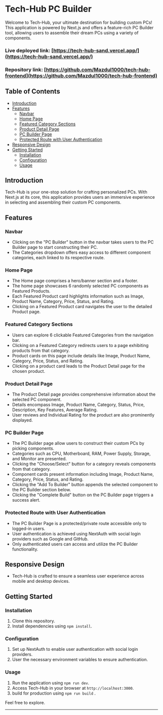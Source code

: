 # Tech-Hub PC Builder

Welcome to Tech-Hub, your ultimate destination for building custom PCs! This application is powered by Next.js and offers a feature-rich PC Builder tool, allowing users to assemble their dream PCs using a variety of components.

 ### Live deployed link: [https://tech-hub-sand.vercel.app/](https://tech-hub-sand.vercel.app/)

### Repository link: [https://github.com/Mazdul1000/tech-hub-frontend](https://github.com/Mazdul1000/tech-hub-frontend)


## Table of Contents

- [Introduction](#introduction)
- [Features](#features)
  - [Navbar](#navbar)
  - [Home Page](#home-page)
  - [Featured Category Sections](#featured-category-sections)
  - [Product Detail Page](#product-detail-page)
  - [PC Builder Page](#pc-builder-page)
  - [Protected Route with User Authentication](#protected-route-with-user-authentication)
- [Responsive Design](#responsive-design)
- [Getting Started](#getting-started)
  - [Installation](#installation)
  - [Configuration](#configuration)
  - [Usage](#usage)

## Introduction

Tech-Hub is your one-stop solution for crafting personalized PCs. With Next.js at its core, this application provides users an immersive experience in selecting and assembling their custom PC components.

## Features

### Navbar

- Clicking on the "PC Builder" button in the navbar takes users to the PC Builder page to start constructing their PC.
- The Categories dropdown offers easy access to different component categories, each linked to its respective route.

### Home Page
- The Home page comprises a hero/banner section and a footer.
- The home page showcases 6 randomly selected PC components as Featured Products.
- Each Featured Product card highlights information such as Image, Product Name, Category, Price, Status, and Rating.
- Clicking on a Featured Product card navigates the user to the detailed Product page.

### Featured Category Sections

- Users can explore 6 clickable Featured Categories from the navigation bar.
- Clicking on a Featured Category redirects users to a page exhibiting  products from that category.
- Product cards on this page include details like Image, Product Name, Category, Price, Status, and Rating.
- Clicking on a product card leads to the Product Detail page for the chosen product.

### Product Detail Page

- The Product Detail page provides comprehensive information about the selected PC component.
- Details encompass Image, Product Name, Category, Status, Price, Description, Key Features, Average Rating.
- User reviews and Individual Rating for the product are also prominently displayed.

### PC Builder Page

- The PC Builder page allow users to construct their custom PCs by picking components.
- Categories such as CPU, Motherboard, RAM, Power Supply, Storage, and Monitor are presented.
- Clicking the "Choose/Select" button for a category reveals components from that category.
- Component cards present information including Image, Product Name, Category, Price, Status, and Rating.
- Clicking the "Add To Builder" button appends the selected component to the PC Builder section below.
- Clicking the "Complete Build" button on the PC Builder page triggers a success alert.


### Protected Route with User Authentication

- The PC Builder Page is a protected/private route accessible only to logged-in users.
- User authentication is achieved using NextAuth with social login providers such as Google and GitHub.
- Only authenticated users can access and utilize the PC Builder functionality.




## Responsive Design

- Tech-Hub is crafted to ensure a seamless user experience across mobile and desktop devices.

## Getting Started

### Installation

1. Clone this repository.
2. Install dependencies using `npm install`.

### Configuration

1. Set up NextAuth to enable user authentication with social login providers.
2. User the necessary environment variables to ensure authentication.

### Usage

1. Run the application using `npm run dev`.
2. Access Tech-Hub in your browser at `http://localhost:3000`.
3. build for production using `npm run build` .

Feel free to explore.

---
